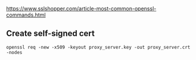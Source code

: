 https://www.sslshopper.com/article-most-common-openssl-commands.html
## Create self-signed cert
```
openssl req -new -x509 -keyout proxy_server.key -out proxy_server.crt -nodes
```
